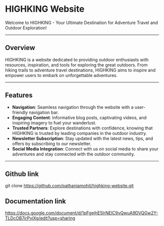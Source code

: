 # HIGHKING Website

Welcome to HIGHKING - Your Ultimate Destination for Adventure Travel and Outdoor Exploration!



---

## Overview

HIGHKING is a website dedicated to providing outdoor enthusiasts with resources, inspiration, and tools for exploring the great outdoors. From hiking trails to adventure travel destinations, HIGHKING aims to inspire and empower users to embark on unforgettable adventures.

---

## Features

- **Navigation**: Seamless navigation through the website with a user-friendly navigation bar.
- **Engaging Content**: Informative blog posts, captivating videos, and inspiring imagery to fuel your wanderlust.
- **Trusted Partners**: Explore destinations with confidence, knowing that HIGHKING is trusted by leading companies in the outdoor industry.
- **Newsletter Subscription**: Stay updated with the latest news, tips, and offers by subscribing to our newsletter.
- **Social Media Integration**: Connect with us on social media to share your adventures and stay connected with the outdoor community.

---
## Github link

git clone https://github.com/pathaniamohit/highking-website.git

## Documentation link

https://docs.google.com/document/d/1pFgejhE5IrNElC9vQwuA9DVQGw2Y-TLDcOB7irPvjXg/edit?usp=sharing



